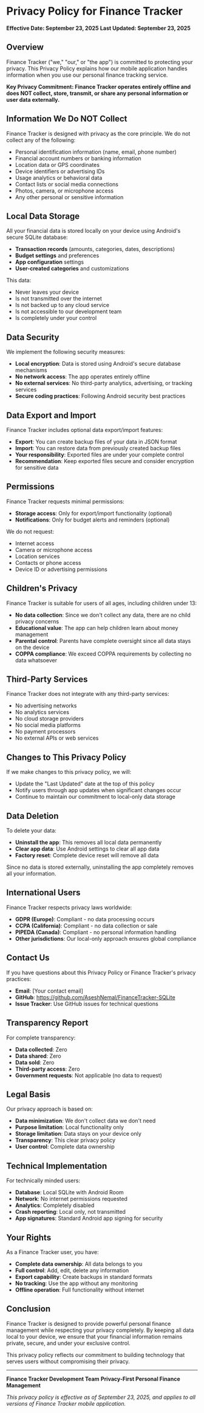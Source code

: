 # Privacy Policy for Finance Tracker

**Effective Date: September 23, 2025**
**Last Updated: September 23, 2025**

## Overview

Finance Tracker ("we," "our," or "the app") is committed to protecting your privacy. This Privacy Policy explains how our mobile application handles information when you use our personal finance tracking service.

**Key Privacy Commitment: Finance Tracker operates entirely offline and does NOT collect, store, transmit, or share any personal information or user data externally.**

## Information We Do NOT Collect

Finance Tracker is designed with privacy as the core principle. We do not collect any of the following:

- Personal identification information (name, email, phone number)
- Financial account numbers or banking information
- Location data or GPS coordinates
- Device identifiers or advertising IDs
- Usage analytics or behavioral data
- Contact lists or social media connections
- Photos, camera, or microphone access
- Any other personal or sensitive information

## Local Data Storage

All your financial data is stored locally on your device using Android's secure SQLite database:

- **Transaction records** (amounts, categories, dates, descriptions)
- **Budget settings** and preferences
- **App configuration** settings
- **User-created categories** and customizations

This data:
- Never leaves your device
- Is not transmitted over the internet
- Is not backed up to any cloud service
- Is not accessible to our development team
- Is completely under your control

## Data Security

We implement the following security measures:

- **Local encryption**: Data is stored using Android's secure database mechanisms
- **No network access**: The app operates entirely offline
- **No external services**: No third-party analytics, advertising, or tracking services
- **Secure coding practices**: Following Android security best practices

## Data Export and Import

Finance Tracker includes optional data export/import features:

- **Export**: You can create backup files of your data in JSON format
- **Import**: You can restore data from previously created backup files
- **Your responsibility**: Exported files are under your complete control
- **Recommendation**: Keep exported files secure and consider encryption for sensitive data

## Permissions

Finance Tracker requests minimal permissions:

- **Storage access**: Only for export/import functionality (optional)
- **Notifications**: Only for budget alerts and reminders (optional)

We do not request:
- Internet access
- Camera or microphone access
- Location services
- Contacts or phone access
- Device ID or advertising permissions

## Children's Privacy

Finance Tracker is suitable for users of all ages, including children under 13:

- **No data collection**: Since we don't collect any data, there are no child privacy concerns
- **Educational value**: The app can help children learn about money management
- **Parental control**: Parents have complete oversight since all data stays on the device
- **COPPA compliance**: We exceed COPPA requirements by collecting no data whatsoever

## Third-Party Services

Finance Tracker does not integrate with any third-party services:

- No advertising networks
- No analytics services
- No cloud storage providers
- No social media platforms
- No payment processors
- No external APIs or web services

## Changes to This Privacy Policy

If we make changes to this privacy policy, we will:

- Update the "Last Updated" date at the top of this policy
- Notify users through app updates when significant changes occur
- Continue to maintain our commitment to local-only data storage

## Data Deletion

To delete your data:

- **Uninstall the app**: This removes all local data permanently
- **Clear app data**: Use Android settings to clear all app data
- **Factory reset**: Complete device reset will remove all data

Since no data is stored externally, uninstalling the app completely removes all your information.

## International Users

Finance Tracker respects privacy laws worldwide:

- **GDPR (Europe)**: Compliant - no data processing occurs
- **CCPA (California)**: Compliant - no data collection or sale
- **PIPEDA (Canada)**: Compliant - no personal information handling
- **Other jurisdictions**: Our local-only approach ensures global compliance

## Contact Us

If you have questions about this Privacy Policy or Finance Tracker's privacy practices:

- **Email**: [Your contact email]
- **GitHub**: https://github.com/AseshNemal/FinanceTracker-SQLite
- **Issue Tracker**: Use GitHub issues for technical questions

## Transparency Report

For complete transparency:

- **Data collected**: Zero
- **Data shared**: Zero
- **Data sold**: Zero
- **Third-party access**: Zero
- **Government requests**: Not applicable (no data to request)

## Legal Basis

Our privacy approach is based on:

- **Data minimization**: We don't collect data we don't need
- **Purpose limitation**: Local functionality only
- **Storage limitation**: Data stays on your device only
- **Transparency**: This clear privacy policy
- **User control**: Complete data ownership

## Technical Implementation

For technically minded users:

- **Database**: Local SQLite with Android Room
- **Network**: No internet permissions requested
- **Analytics**: Completely disabled
- **Crash reporting**: Local only, not transmitted
- **App signatures**: Standard Android app signing for security

## Your Rights

As a Finance Tracker user, you have:

- **Complete data ownership**: All data belongs to you
- **Full control**: Add, edit, delete any information
- **Export capability**: Create backups in standard formats
- **No tracking**: Use the app without any monitoring
- **Offline operation**: Full functionality without internet

## Conclusion

Finance Tracker is designed to provide powerful personal finance management while respecting your privacy completely. By keeping all data local to your device, we ensure that your financial information remains private, secure, and under your exclusive control.

This privacy policy reflects our commitment to building technology that serves users without compromising their privacy.

---

**Finance Tracker Development Team**
**Privacy-First Personal Finance Management**

*This privacy policy is effective as of September 23, 2025, and applies to all versions of Finance Tracker mobile application.*